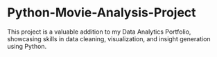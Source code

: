 # Python-Movie-Analysis-Project
This project is a valuable addition to my Data Analytics Portfolio, showcasing skills in data cleaning, visualization, and insight generation using Python.
